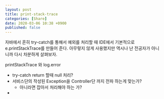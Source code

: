 ```yaml
---
layout: post
title: print-stack-trace
categories: [Share]
date: 2020-03-06 10:38 +0900
published: false
---
```

자바에서 흔히 try-catch를 통해서 예외를 처리할 때 IDE에서 기본적으로 e.printStackTrace를 만들어 준다. 아무렇지 않게 사용했지만 역시나 난 전공자가 아니니까 다시 차분하게 살펴보자.

printStackTrace 와 log.error 

- try-catch return 할때 null 처리?
- 서비스단의 작성된 Exception을 Controller단 까지 전파 하는게 맞는가? 
  - 아니라면 잡아서 처리해야 하는 가? 
- 
